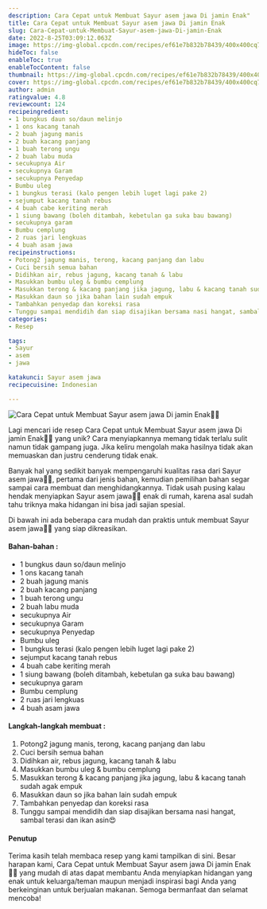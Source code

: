 ```yaml
---
description: Cara Cepat untuk Membuat Sayur asem jawa Di jamin Enak"
title: Cara Cepat untuk Membuat Sayur asem jawa Di jamin Enak
slug: Cara-Cepat-untuk-Membuat-Sayur-asem-jawa-Di-jamin-Enak
date: 2022-8-25T03:09:12.063Z
image: https://img-global.cpcdn.com/recipes/ef61e7b832b78439/400x400cq70/photo.jpg
hideToc: false
enableToc: true
enableTocContent: false
thumbnail: https://img-global.cpcdn.com/recipes/ef61e7b832b78439/400x400cq70/photo.jpg
cover: https://img-global.cpcdn.com/recipes/ef61e7b832b78439/400x400cq70/photo.jpg
author: admin
ratingvalue: 4.8
reviewcount: 124
recipeingredient:
- 1 bungkus daun so/daun melinjo
- 1 ons kacang tanah
- 2 buah jagung manis
- 2 buah kacang panjang
- 1 buah terong ungu
- 2 buah labu muda
- secukupnya Air
- secukupnya Garam
- secukupnya Penyedap
- Bumbu uleg
- 1 bungkus terasi (kalo pengen lebih luget lagi pake 2)
- sejumput kacang tanah rebus
- 4 buah cabe keriting merah
- 1 siung bawang (boleh ditambah, kebetulan ga suka bau bawang)
- secukupnya garam
- Bumbu cemplung
- 2 ruas jari lengkuas
- 4 buah asam jawa
recipeinstructions:
- Potong2 jagung manis, terong, kacang panjang dan labu
- Cuci bersih semua bahan
- Didihkan air, rebus jagung, kacang tanah & labu
- Masukkan bumbu uleg & bumbu cemplung
- Masukkan terong & kacang panjang jika jagung, labu & kacang tanah sudah agak empuk
- Masukkan daun so jika bahan lain sudah empuk
- Tambahkan penyedap dan koreksi rasa
- Tunggu sampai mendidih dan siap disajikan bersama nasi hangat, sambal terasi dan ikan asin😍
categories:
- Resep

tags:
- Sayur
- asem
- jawa

katakunci: Sayur asem jawa
recipecuisine: Indonesian

---
```


![Cara Cepat untuk Membuat Sayur asem jawa Di jamin Enak👩‍🍳](https://img-global.cpcdn.com/recipes/ef61e7b832b78439/400x400cq70/photo.jpg)

Lagi mencari ide resep Cara Cepat untuk Membuat Sayur asem jawa Di jamin Enak👩‍🍳 yang unik? Cara menyiapkannya memang tidak terlalu sulit namun tidak gampang juga. Jika keliru mengolah maka hasilnya tidak akan memuaskan dan justru cenderung tidak enak.

Banyak hal yang sedikit banyak mempengaruhi kualitas rasa dari Sayur asem jawa👩‍🍳, pertama dari jenis bahan, kemudian pemilihan bahan segar sampai cara membuat dan menghidangkannya. Tidak usah pusing kalau hendak menyiapkan Sayur asem jawa👩‍🍳 enak di rumah, karena asal sudah tahu triknya maka hidangan ini bisa jadi sajian spesial.

Di bawah ini ada beberapa cara mudah dan praktis untuk membuat Sayur asem jawa👩‍🍳 yang siap dikreasikan.

<!--inarticleads1-->

#### Bahan-bahan :

- 1 bungkus daun so/daun melinjo
- 1 ons kacang tanah
- 2 buah jagung manis
- 2 buah kacang panjang
- 1 buah terong ungu
- 2 buah labu muda
- secukupnya Air
- secukupnya Garam
- secukupnya Penyedap
- Bumbu uleg
- 1 bungkus terasi (kalo pengen lebih luget lagi pake 2)
- sejumput kacang tanah rebus
- 4 buah cabe keriting merah
- 1 siung bawang (boleh ditambah, kebetulan ga suka bau bawang)
- secukupnya garam
- Bumbu cemplung
- 2 ruas jari lengkuas
- 4 buah asam jawa

<!--inarticleads2-->

#### Langkah-langkah membuat :

1. Potong2 jagung manis, terong, kacang panjang dan labu
1. Cuci bersih semua bahan
1. Didihkan air, rebus jagung, kacang tanah & labu
1. Masukkan bumbu uleg & bumbu cemplung
1. Masukkan terong & kacang panjang jika jagung, labu & kacang tanah sudah agak empuk
1. Masukkan daun so jika bahan lain sudah empuk
1. Tambahkan penyedap dan koreksi rasa
1. Tunggu sampai mendidih dan siap disajikan bersama nasi hangat, sambal terasi dan ikan asin😍

#### Penutup

Terima kasih telah membaca resep yang kami tampilkan di sini. Besar harapan kami, Cara Cepat untuk Membuat Sayur asem jawa Di jamin Enak👩‍🍳 yang mudah di atas dapat membantu Anda menyiapkan hidangan yang enak untuk keluarga/teman maupun menjadi inspirasi bagi Anda yang berkeinginan untuk berjualan makanan. Semoga bermanfaat dan selamat mencoba!